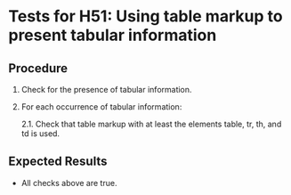 # Tests for H51: Using table markup to present tabular information

## Procedure

1. Check for the presence of tabular information.
2. For each occurrence of tabular information:

   2.1. Check that table markup with at least the elements table, tr, th, and td is used.

## Expected Results

- All checks above are true.
